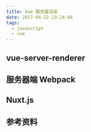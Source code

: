```yaml
---
title: Vue 服务器渲染
date: 2017-04-22 23:24:04
tags:
  - javascript
  - vue
---
```


## vue-server-renderer

## 服务器端 Webpack

## Nuxt.js

## 参考资料
